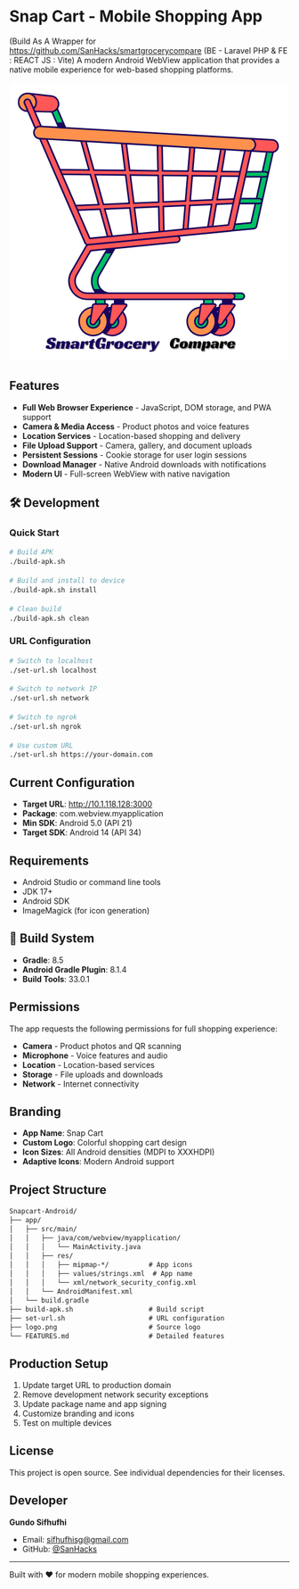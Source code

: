 # Snap Cart - Mobile Shopping App
 (Build As A Wrapper for https://github.com/SanHacks/smartgrocerycompare (BE - Laravel PHP & FE : REACT JS : Vite)
A modern Android WebView application that provides a native mobile experience for web-based shopping platforms.

![Snap Cart Logo](logo.png)

##  Features

- **Full Web Browser Experience** - JavaScript, DOM storage, and PWA support
- **Camera & Media Access** - Product photos and voice features
- **Location Services** - Location-based shopping and delivery
- **File Upload Support** - Camera, gallery, and document uploads
- **Persistent Sessions** - Cookie storage for user login sessions
- **Download Manager** - Native Android downloads with notifications
- **Modern UI** - Full-screen WebView with native navigation

## 🛠️ Development

### Quick Start

```bash
# Build APK
./build-apk.sh

# Build and install to device
./build-apk.sh install

# Clean build
./build-apk.sh clean
```

### URL Configuration

```bash
# Switch to localhost
./set-url.sh localhost

# Switch to network IP
./set-url.sh network

# Switch to ngrok
./set-url.sh ngrok

# Use custom URL
./set-url.sh https://your-domain.com
```

##  Current Configuration

- **Target URL**: http://10.1.118.128:3000
- **Package**: com.webview.myapplication
- **Min SDK**: Android 5.0 (API 21)
- **Target SDK**: Android 14 (API 34)

##  Requirements

- Android Studio or command line tools
- JDK 17+
- Android SDK
- ImageMagick (for icon generation)

## 🔧 Build System

- **Gradle**: 8.5
- **Android Gradle Plugin**: 8.1.4
- **Build Tools**: 33.0.1

##  Permissions

The app requests the following permissions for full shopping experience:

- **Camera** - Product photos and QR scanning
- **Microphone** - Voice features and audio
- **Location** - Location-based services
- **Storage** - File uploads and downloads
- **Network** - Internet connectivity

##  Branding

- **App Name**: Snap Cart
- **Custom Logo**: Colorful shopping cart design
- **Icon Sizes**: All Android densities (MDPI to XXXHDPI)
- **Adaptive Icons**: Modern Android support

##  Project Structure

```
Snapcart-Android/
├── app/
│   ├── src/main/
│   │   ├── java/com/webview/myapplication/
│   │   │   └── MainActivity.java
│   │   ├── res/
│   │   │   ├── mipmap-*/          # App icons
│   │   │   ├── values/strings.xml  # App name
│   │   │   └── xml/network_security_config.xml
│   │   └── AndroidManifest.xml
│   └── build.gradle
├── build-apk.sh                   # Build script
├── set-url.sh                     # URL configuration
├── logo.png                       # Source logo
└── FEATURES.md                    # Detailed features
```

##  Production Setup

1. Update target URL to production domain
2. Remove development network security exceptions
3. Update package name and app signing
4. Customize branding and icons
5. Test on multiple devices

##  License

This project is open source. See individual dependencies for their licenses.

##  Developer

**Gundo Sifhufhi**
- Email: sifhufhisg@gmail.com
- GitHub: [@SanHacks](https://github.com/SanHacks)

---

Built with ❤️ for modern mobile shopping experiences.
